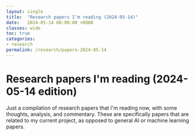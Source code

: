 ```yaml
---
layout: single
title:  "Research papers I'm reading (2024-05-14)"
date:   2024-05-14 08:00:00 +0800
classes: wide
toc: true
categories:
- research
permalink: /research/papers-2024-05-14
---
```

# Research papers I'm reading (2024-05-14 edition)
Just a compilation of research papers that I'm reading now, with some thoughts, analysis, and commentary. These are specifically papers that are related to my current project, as opposed to general AI or machine learning papers.

